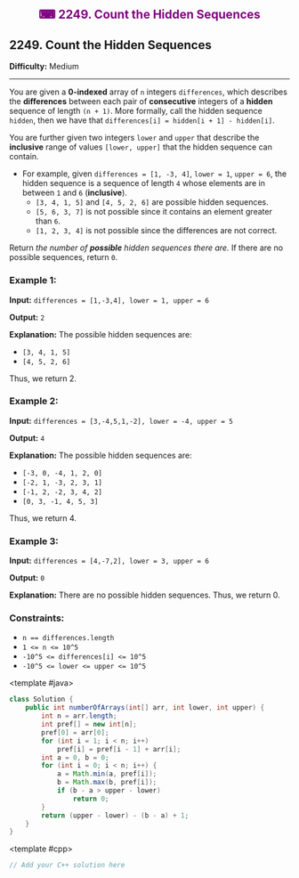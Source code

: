 <div align = "center">
<h style = "margin-bottom: 0px; margin-top: 0px; color : purple;" align = "center" class = "header">

## ⌨ 2249. Count the Hidden Sequences

</h>
</div>

## 2249. Count the Hidden Sequences

**Difficulty:** Medium

---

You are given a **0-indexed** array of `n` integers `differences`, which describes the **differences** between each pair of **consecutive** integers of a **hidden** sequence of length `(n + 1)`. More formally, call the hidden sequence `hidden`, then we have that `differences[i] = hidden[i + 1] - hidden[i]`.

You are further given two integers `lower` and `upper` that describe the **inclusive** range of values `[lower, upper]` that the hidden sequence can contain.

- For example, given `differences = [1, -3, 4]`, `lower = 1`, `upper = 6`, the hidden sequence is a sequence of length `4` whose elements are in between `1` and `6` (**inclusive**).
    - `[3, 4, 1, 5]` and `[4, 5, 2, 6]` are possible hidden sequences.
    - `[5, 6, 3, 7]` is not possible since it contains an element greater than `6`.
    - `[1, 2, 3, 4]` is not possible since the differences are not correct.

Return _the number of **possible** hidden sequences there are._ If there are no possible sequences, return `0`.

### Example 1:

**Input:** `differences = [1,-3,4], lower = 1, upper = 6`

**Output:** `2`

**Explanation:** The possible hidden sequences are:

- `[3, 4, 1, 5]`
- `[4, 5, 2, 6]`

Thus, we return 2.

### Example 2:

**Input:** `differences = [3,-4,5,1,-2], lower = -4, upper = 5`

**Output:** `4`

**Explanation:** The possible hidden sequences are:

- `[-3, 0, -4, 1, 2, 0]`
- `[-2, 1, -3, 2, 3, 1]`
- `[-1, 2, -2, 3, 4, 2]`
- `[0, 3, -1, 4, 5, 3]`

Thus, we return 4.

### Example 3:

**Input:** `differences = [4,-7,2], lower = 3, upper = 6`

**Output:** `0`

**Explanation:** There are no possible hidden sequences. Thus, we return 0.

### Constraints:

- `n == differences.length`
- `1 <= n <= 10^5`
- `-10^5 <= differences[i] <= 10^5`
- `-10^5 <= lower <= upper <= 10^5`

<CodeTabs :languages="[ { name: 'C++', slot: 'cpp' }, { name: 'Java', slot: 'java' } ]">

<template #java>

```java
class Solution {
    public int numberOfArrays(int[] arr, int lower, int upper) {
        int n = arr.length;
        int pref[] = new int[n];
        pref[0] = arr[0];
        for (int i = 1; i < n; i++)
            pref[i] = pref[i - 1] + arr[i];
        int a = 0, b = 0;
        for (int i = 0; i < n; i++) {
            a = Math.min(a, pref[i]);
            b = Math.max(b, pref[i]);
            if (b - a > upper - lower)
                return 0;
        }
        return (upper - lower) - (b - a) + 1;
    }
}
```

</template>

<template #cpp>

```cpp
// Add your C++ solution here
```

</template>

</CodeTabs>
